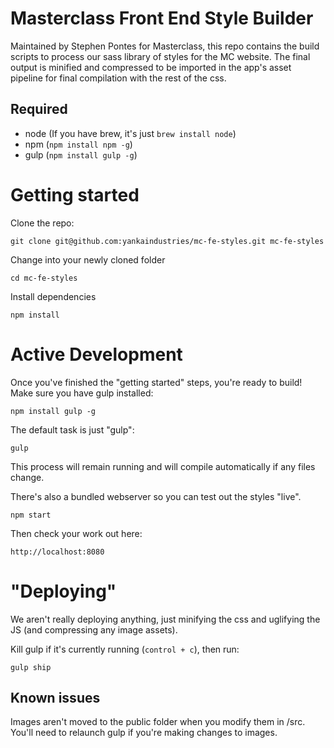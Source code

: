 # Masterclass Front End Style Builder
Maintained by Stephen Pontes for Masterclass, this repo contains the build scripts to process our sass library of styles for the MC website.  The final output is minified and compressed to be imported in the app's asset pipeline for final compilation with the rest of the css.

## Required
- node (If you have brew, it's just `brew install node`)
- npm (`npm install npm -g`)
- gulp (`npm install gulp -g`)

# Getting started
Clone the repo:
```
git clone git@github.com:yankaindustries/mc-fe-styles.git mc-fe-styles
```

Change into your newly cloned folder
```
cd mc-fe-styles
```

Install dependencies
```
npm install
```

# Active Development
Once you've finished the "getting started" steps, you're ready to build!  Make sure you have gulp installed:

```
npm install gulp -g
```

The default task is just "gulp":

```
gulp
```

This process will remain running and will compile automatically if any files change.

There's also a bundled webserver so you can test out the styles "live".

```
npm start
```

Then check your work out here:

```
http://localhost:8080
```


# "Deploying"
We aren't really deploying anything, just minifying the css and uglifying the JS (and compressing any image assets).

Kill gulp if it's currently running (`control + c`), then run:

```
gulp ship
```

## Known issues
Images aren't moved to the public folder when you modify them in /src.  You'll need to relaunch gulp if you're making changes to images.